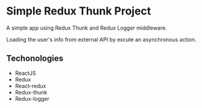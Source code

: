 # Simple Redux Thunk Project

A simple app using Redux Thunk and Redux Logger middleware.

Loading the user's info from external API by excute an asynchronous action.

## Techonologies

- ReactJS
- Redux
- React-redux
- Redux-thunk
- Redux-logger
